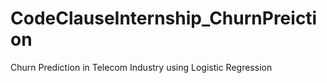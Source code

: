 # CodeClauseInternship_ChurnPreiction
Churn Prediction in Telecom Industry using Logistic Regression
